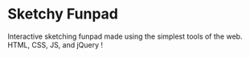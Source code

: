 <h1> Sketchy Funpad </h1>

Interactive sketching funpad made using the simplest tools of the web. HTML, CSS, JS, and jQuery !